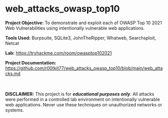 # web_attacks_owasp_top10

**Project Objective:** To demonstrate and exploit each of OWASP Top 10 2021 Web Vulnerabilities using intentionally vulnerable web applications.

**Tools Used:** Burpsuite, SQLite3, JohnTheRipper, Whatweb, Searchsploit, Netcat

**Lab:** https://tryhackme.com/room/owasptop102021

**Project Documentation:** 
https://github.com/r00tkit77/web_attacks_owasp_top10/blob/main/web_attacks.md
<br><br><br>

**DISCLAIMER:** This project is for ***educational purposes only***. All attacks were performed in a controlled lab environment on intentionally vulnerable web applications. Never use these techniques on unauthorized networks or systems.
